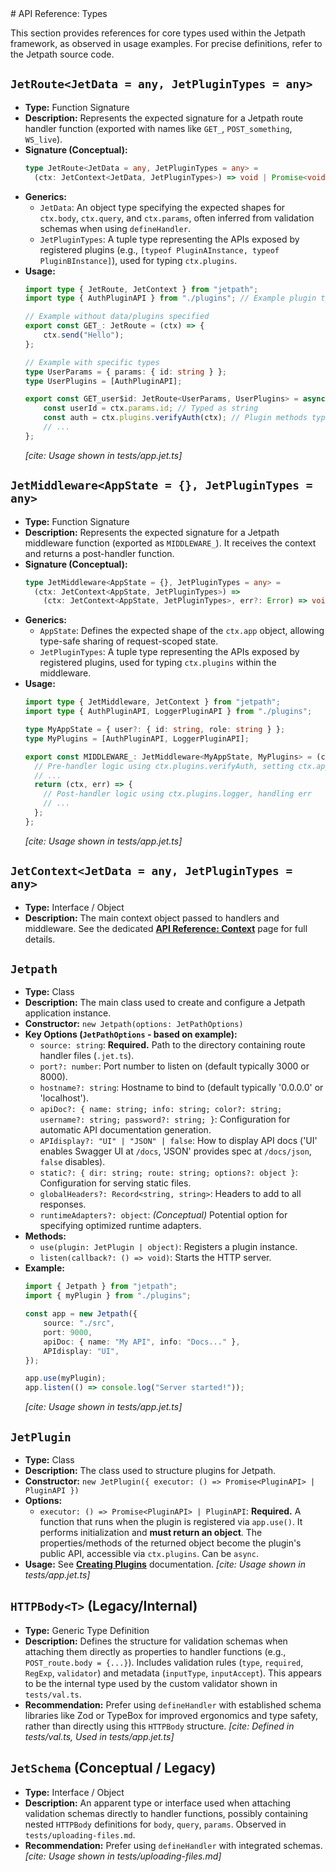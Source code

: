 <docmach type="wrapper" file="docs/fragments/docs.html" replacement="content">
  # API Reference: Types

This section provides references for core types used within the Jetpath framework, as observed in usage examples. For precise definitions, refer to the Jetpath source code.

## `JetRoute<JetData = any, JetPluginTypes = any>`

* **Type:** Function Signature
* **Description:** Represents the expected signature for a Jetpath route handler function (exported with names like `GET_`, `POST_something`, `WS_live`).
* **Signature (Conceptual):**
    ```typescript
    type JetRoute<JetData = any, JetPluginTypes = any> =
      (ctx: JetContext<JetData, JetPluginTypes>) => void | Promise<void>;
    ```
* **Generics:**
    * `JetData`: An object type specifying the expected shapes for `ctx.body`, `ctx.query`, and `ctx.params`, often inferred from validation schemas when using `defineHandler`.
    * `JetPluginTypes`: A tuple type representing the APIs exposed by registered plugins (e.g., `[typeof PluginAInstance, typeof PluginBInstance]`), used for typing `ctx.plugins`.
* **Usage:**
    ```typescript
    import type { JetRoute, JetContext } from "jetpath";
    import type { AuthPluginAPI } from "./plugins"; // Example plugin type

    // Example without data/plugins specified
    export const GET_: JetRoute = (ctx) => {
        ctx.send("Hello");
    };

    // Example with specific types
    type UserParams = { params: { id: string } };
    type UserPlugins = [AuthPluginAPI];

    export const GET_user$id: JetRoute<UserParams, UserPlugins> = async (ctx) => {
        const userId = ctx.params.id; // Typed as string
        const auth = ctx.plugins.verifyAuth(ctx); // Plugin methods typed
        // ...
    };
    ```
    *[cite: Usage shown in tests/app.jet.ts]*

## `JetMiddleware<AppState = {}, JetPluginTypes = any>`

* **Type:** Function Signature
* **Description:** Represents the expected signature for a Jetpath middleware function (exported as `MIDDLEWARE_`). It receives the context and returns a post-handler function.
* **Signature (Conceptual):**
    ```typescript
    type JetMiddleware<AppState = {}, JetPluginTypes = any> =
      (ctx: JetContext<AppState, JetPluginTypes>) =>
        (ctx: JetContext<AppState, JetPluginTypes>, err?: Error) => void | Promise<void>;
    ```
* **Generics:**
    * `AppState`: Defines the expected shape of the `ctx.app` object, allowing type-safe sharing of request-scoped state.
    * `JetPluginTypes`: A tuple type representing the APIs exposed by registered plugins, used for typing `ctx.plugins` within the middleware.
* **Usage:**
    ```typescript
    import type { JetMiddleware, JetContext } from "jetpath";
    import type { AuthPluginAPI, LoggerPluginAPI } from "./plugins";

    type MyAppState = { user?: { id: string, role: string } };
    type MyPlugins = [AuthPluginAPI, LoggerPluginAPI];

    export const MIDDLEWARE_: JetMiddleware<MyAppState, MyPlugins> = (ctx) => {
      // Pre-handler logic using ctx.plugins.verifyAuth, setting ctx.app.user
      // ...
      return (ctx, err) => {
        // Post-handler logic using ctx.plugins.logger, handling err
        // ...
      };
    };
    ```
    *[cite: Usage shown in tests/app.jet.ts]*

## `JetContext<JetData = any, JetPluginTypes = any>`

* **Type:** Interface / Object
* **Description:** The main context object passed to handlers and middleware. See the dedicated [**API Reference: Context**](./context.md) page for full details.

## `Jetpath`

* **Type:** Class
* **Description:** The main class used to create and configure a Jetpath application instance.
* **Constructor:** `new Jetpath(options: JetPathOptions)`
* **Key Options (`JetPathOptions` - based on example):**
    * `source: string`: **Required.** Path to the directory containing route handler files (`.jet.ts`).
    * `port?: number`: Port number to listen on (default typically 3000 or 8000).
    * `hostname?: string`: Hostname to bind to (default typically '0.0.0.0' or 'localhost').
    * `apiDoc?: { name: string; info: string; color?: string; username?: string; password?: string; }`: Configuration for automatic API documentation generation.
    * `APIdisplay?: "UI" | "JSON" | false`: How to display API docs ('UI' enables Swagger UI at `/docs`, 'JSON' provides spec at `/docs/json`, `false` disables).
    * `static?: { dir: string; route: string; options?: object }`: Configuration for serving static files.
    * `globalHeaders?: Record<string, string>`: Headers to add to all responses.
    * `runtimeAdapters?: object`: *(Conceptual)* Potential option for specifying optimized runtime adapters.
* **Methods:**
    * `use(plugin: JetPlugin | object)`: Registers a plugin instance.
    * `listen(callback?: () => void)`: Starts the HTTP server.
* **Example:**
    ```typescript
    import { Jetpath } from "jetpath";
    import { myPlugin } from "./plugins";

    const app = new Jetpath({
        source: "./src",
        port: 9000,
        apiDoc: { name: "My API", info: "Docs..." },
        APIdisplay: "UI",
    });

    app.use(myPlugin);
    app.listen(() => console.log("Server started!"));
    ```
    *[cite: Usage shown in tests/app.jet.ts]*

## `JetPlugin`

* **Type:** Class
* **Description:** The class used to structure plugins for Jetpath.
* **Constructor:** `new JetPlugin({ executor: () => Promise<PluginAPI> | PluginAPI })`
* **Options:**
    * `executor: () => Promise<PluginAPI> | PluginAPI`: **Required.** A function that runs when the plugin is registered via `app.use()`. It performs initialization and **must return an object**. The properties/methods of the returned object become the plugin's public API, accessible via `ctx.plugins`. Can be `async`.
* **Usage:** See [**Creating Plugins**](../plugins.md#creating-plugins) documentation.
    *[cite: Usage shown in tests/app.jet.ts]*

## `HTTPBody<T>` (Legacy/Internal)

* **Type:** Generic Type Definition
* **Description:** Defines the structure for validation schemas when attaching them directly as properties to handler functions (e.g., `POST_route.body = {...}`). Includes validation rules (`type`, `required`, `RegExp`, `validator`) and metadata (`inputType`, `inputAccept`). This appears to be the internal type used by the custom validator shown in `tests/val.ts`.
* **Recommendation:** Prefer using `defineHandler` with established schema libraries like Zod or TypeBox for improved ergonomics and type safety, rather than directly using this `HTTPBody` structure.
    *[cite: Defined in tests/val.ts, Used in tests/app.jet.ts]*

## `JetSchema` (Conceptual / Legacy)

* **Type:** Interface / Object
* **Description:** An apparent type or interface used when attaching validation schemas directly to handler functions, possibly containing nested `HTTPBody` definitions for `body`, `query`, `params`. Observed in `tests/uploading-files.md`.
* **Recommendation:** Prefer using `defineHandler` with integrated schemas.
    *[cite: Usage shown in tests/uploading-files.md]*

</docmach>



